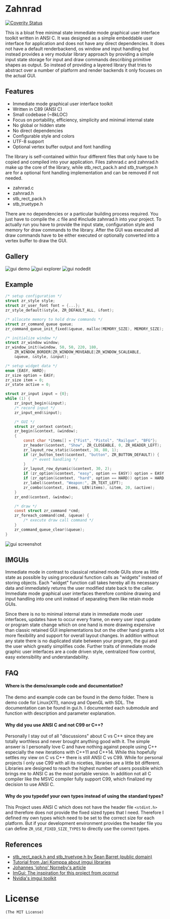 # Zahnrad
[![Coverity Status](https://scan.coverity.com/projects/5863/badge.svg)](https://scan.coverity.com/projects/5863)

This is a bloat free minimal state immediate mode graphical user interface toolkit
written in ANSI C. It was designed as a simple embeddable user interface for
application and does not have any direct dependencies. It does not have
a default renderbackend, os window and input handling but instead provides a very modular
library approach by providing a simple input state storage for input and draw
commands describing primitive shapes as output. So instead of providing a
layered library that tries to abstract over a number of platform and
render backends it only focuses on the actual GUI.

## Features
- Immediate mode graphical user interface toolkit
- Written in C89 (ANSI C)
- Small codebase (~8kLOC)
- Focus on portability, efficiency, simplicity and minimal internal state
- No global or hidden state
- No direct dependencies
- Configurable style and colors
- UTF-8 support
- Optional vertex buffer output and font handling

The library is self-contained within four different files that only have to be
copied and compiled into your application. Files zahnrad.c and zahnrad.h make up
the core of the library, while stb_rect_pack.h and stb_truetype.h are
for a optional font handling implementation and can be removed if not needed.
- zahnrad.c
- zahnrad.h
- stb_rect_pack.h
- stb_truetype.h

There are no dependencies or a particular building process required. You just have
to compile the .c file and #include zahnrad.h into your project. To actually
run you have to provide the input state, configuration style and memory
for draw commands to the library. After the GUI was executed all draw commands
have to be either executed or optionally converted into a vertex buffer to
draw the GUI.

## Gallery
![gui
demo](https://cloud.githubusercontent.com/assets/8057201/9937241/24f55e7e-5d60-11e5-9957-c010cf763f15.png)
![gui
explorer](https://cloud.githubusercontent.com/assets/8057201/9937240/24f509ce-5d60-11e5-894a-e7e9e228de30.png)
![gui
nodedit](https://cloud.githubusercontent.com/assets/8057201/9937243/24f6a5ea-5d60-11e5-81bc-21de3b6f4b1b.png)

## Example
```c
/* setup configuration */
struct zr_style style;
struct zr_user_font font = {...};
zr_style_default(&style, ZR_DEFAULT_ALL, &font);

/* allocate memory to hold draw commands */
struct zr_command_queue queue;
zr_command_queue_init_fixed(&queue, malloc(MEMORY_SIZE), MEMORY_SIZE);

/* initialize window */
struct zr_window window;
zr_window_init(&window, 50, 50, 220, 180,
    ZR_WINDOW_BORDER|ZR_WINDOW_MOVEABLE|ZR_WINDOW_SCALEABLE,
    &queue, &style, &input);

/* setup widget data */
enum {EASY, HARD};
zr_size option = EASY;
zr_size item = 0;
zr_state active = 0;

struct zr_input input = {0};
while (1) {
    zr_input_begin(&input);
    /* record input */
    zr_input_end(&input);

    /* GUI */
    struct zr_context context;
    zr_begin(&context, &window);
    {
        const char *items[] = {"Fist", "Pistol", "Railgun", "BFG"};
        zr_header(&context, "Show", ZR_CLOSEABLE, 0, ZR_HEADER_LEFT);
        zr_layout_row_static(&context, 30, 80, 1);
        if (zr_button_text(&context, "button", ZR_BUTTON_DEFAULT)) {
            /* event handling */
        }
        zr_layout_row_dynamic(&context, 30, 2);
        if (zr_option(&context, "easy", option == EASY)) option = EASY;
        if (zr_option(&context, "hard", option == HARD)) option = HARD;
        zr_label(&context, "Weapon:", ZR_TEXT_LEFT);
        zr_combo(&context, items, LEN(items), &item, 20, &active);
    }
    zr_end(&context, &window);

    /* draw */
    const struct zr_command *cmd;
    zr_foreach_command(cmd, &queue) {
        /* execute draw call command */
    }
    zr_command_queue_clear(&queue);
}
```
![gui
screenshot](https://cloud.githubusercontent.com/assets/8057201/9937242/24f58b9c-5d60-11e5-94df-780232ca613e.png)

## IMGUIs
Immediate mode in contrast to classical retained mode GUIs store as little state as possible
by using procedural function calls as "widgets" instead of storing objects.
Each "widget" function call takes hereby all its necessary data and immediately returns
the user modified state back to the caller. Immediate mode graphical
user interfaces therefore combine drawing and input handling into one unit
instead of separating them like retain mode GUIs.

Since there is no to minimal internal state in immediate mode user interfaces,
updates have to occur every frame, on every user input update or program state change
which on one hand is more drawing expensive than classic
retained GUI implementations but on the other hand grants a lot more flexibility and
support for overall layout changes. In addition without any state there is no
duplicated state between your program, the gui and the user which greatly
simplifies code. Further traits of immediate mode graphic user interfaces are a
code driven style, centralized flow control, easy extensibility and
understandability.

## FAQ
#### Where is the demo/example code and documentation?
The demo and example code can be found in the demo folder.
There is demo code for Linux(X11), nanovg and OpenGL with SDL.
The documentation can be found in gui.h. I documented each submodule and
function with description and parameter explanation.

#### Why did you use ANSI C and not C99 or C++?
Personally I stay out of all "discussions" about C vs C++ since they are totally
worthless and never brought anything good with it. The simple answer is I
personally love C and have nothing against people using C++ especially the new
iterations with C++11 and C++14.
While this hopefully settles my view on C vs C++ there is still ANSI C vs C99.
While for personal projects I only use C99 with all its niceties, libraries are
a little bit different. Libraries are designed to reach the highest number of
users possible which brings me to ANSI C as the most portable version.
In addition not all C compiler like the MSVC
compiler fully support C99, which finalized my decision to use ANSI C.

#### Why do you typedef your own types instead of using the standard types?
This Project uses ANSI C which does not have the header file `<stdint.h>`
and therefore does not provide the fixed sized types that I need. Therefore
I defined my own types which need to be set to the correct size for each
platform. But if your development environment provides the header file you can define
`ZR_USE_FIXED_SIZE_TYPES` to directly use the correct types.

## References
- [stb_rect_pack.h and stb_truetype.h by Sean Barret (public domain)](https:://github.com/nothings/stb/)
- [Tutorial from Jari Komppa about imgui libraries](http://www.johno.se/book/imgui.html)
- [Johannes 'johno' Norneby's article](http://iki.fi/sol/imgui/)
- [ImGui: The inspiration for this project from ocornut](https://github.com/ocornut/imgui)
- [Nvidia's imgui toolkit](https://code.google.com/p/nvidia-widgets/)

# License
    (The MIT License)
